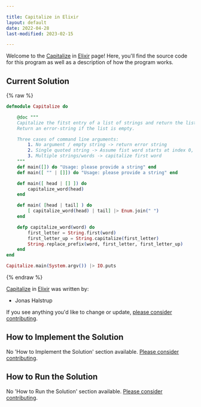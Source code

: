 ```yaml
---

title: Capitalize in Elixir
layout: default
date: 2022-04-28
last-modified: 2023-02-15

---
```


Welcome to the [Capitalize](https://sampleprograms.io/projects/capitalize) in [Elixir](https://sampleprograms.io/languages/elixir) page! Here, you'll find the source code for this program as well as a description of how the program works.

## Current Solution

{% raw %}

```elixir
defmodule Capitalize do

    @doc """
    Capitalize the fitst entry of a list of strings and return the list as a single string.
    Return an error-string if the list is empty.

    Three cases of command line arguments:
        1. No argument / empty string -> return error string
        2. Single quoted string -> Assume fist word starts at index 0, capitalize first letter
        3. Multiple strings/words -> capitalize first word
    """
    def main([]) do "Usage: please provide a string" end
    def main([ "" | []]) do "Usage: please provide a string" end

    def main([ head | [] ]) do
        capitalize_word(head)
    end

    def main( [head | tail] ) do
        [ capitalize_word(head) | tail] |> Enum.join(" ") 
    end

    defp capitalize_word(word) do
        first_letter = String.first(word)
        first_letter_up = String.capitalize(first_letter)
        String.replace_prefix(word, first_letter, first_letter_up)
    end
end

Capitalize.main(System.argv()) |> IO.puts
```

{% endraw %}

[Capitalize](https://sampleprograms.io/projects/capitalize) in [Elixir](https://sampleprograms.io/languages/elixir) was written by:

- Jonas Halstrup

If you see anything you'd like to change or update, [please consider contributing](https://github.com/TheRenegadeCoder/sample-programs).

## How to Implement the Solution

No 'How to Implement the Solution' section available. [Please consider contributing](https://github.com/TheRenegadeCoder/sample-programs-website).

## How to Run the Solution

No 'How to Run the Solution' section available. [Please consider contributing](https://github.com/TheRenegadeCoder/sample-programs-website).